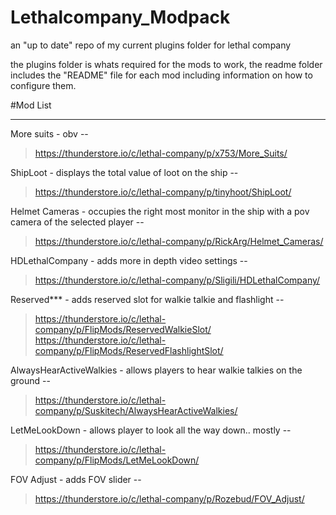 # Lethalcompany_Modpack
an "up to date" repo of my current plugins folder for lethal company


the plugins folder is whats required for the mods to work,
the readme folder includes the "README" file for each mod including information on how to configure them.


#Mod List
___
More suits - obv -- 
> https://thunderstore.io/c/lethal-company/p/x753/More_Suits/


ShipLoot - displays the total value of loot on the ship -- 
> https://thunderstore.io/c/lethal-company/p/tinyhoot/ShipLoot/

Helmet Cameras - occupies the right most monitor in the ship with a pov camera of the selected player -- 
> https://thunderstore.io/c/lethal-company/p/RickArg/Helmet_Cameras/

HDLethalCompany - adds more in depth video settings -- 
> https://thunderstore.io/c/lethal-company/p/Sligili/HDLethalCompany/

Reserved*** - adds reserved slot for walkie talkie and flashlight -- 
> https://thunderstore.io/c/lethal-company/p/FlipMods/ReservedWalkieSlot/
> https://thunderstore.io/c/lethal-company/p/FlipMods/ReservedFlashlightSlot/

AlwaysHearActiveWalkies - allows players to hear walkie talkies on the ground --
> https://thunderstore.io/c/lethal-company/p/Suskitech/AlwaysHearActiveWalkies/

LetMeLookDown - allows player to look all the way down.. mostly -- 
> https://thunderstore.io/c/lethal-company/p/FlipMods/LetMeLookDown/

FOV Adjust - adds FOV slider -- 
> https://thunderstore.io/c/lethal-company/p/Rozebud/FOV_Adjust/
